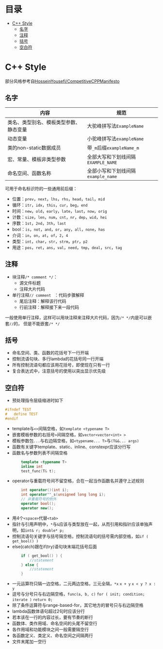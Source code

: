 # 目录
<!-- vim-markdown-toc GFM -->

- [C++ Style](#c-style)
  - [名字](#名字)
  - [注释](#注释)
  - [括号](#括号)
  - [空白符](#空白符)

<!-- vim-markdown-toc -->

# C++ Style
部分风格参考自[HosseinYousefi/CompetitiveCPPManifesto](https://github.com/HosseinYousefi/CompetitiveCPPManifesto)

## 名字
| 内容                                   | 规范                               |
|----------------------------------------|------------------------------------|
| 类名、类型别名、模板类型参数、静态变量 | 大驼峰拼写法`ExampleName`          |
| 动态变量                               | 小驼峰拼写法`exampleName`          |
| 类的non-static数据成员                 | 带`_m`后缀`exampleName_m`          |
| 宏、常量、模板非类型参数               | 全部大写和下划线间隔`EXAMPLE_NAME` |
| 命名空间、函数名称                     | 全部小写和下划线间隔`example_name` |

可用于命名标识符的一些通用前后缀：
* 位置：`prev`，`next`，`lhs`，`rhs`，`head`，`tail`，`mid`
* 循环：`itr`，`idx`，`this`，`cur`，`beg`，`end`
* 时间：`new`，`old`，`early`，`late`，`last`，`now`，`orig`
* 计数：`size`，`len`，`num`，`cnt`，`nr`，`dep`，`wid`，`hei`
* 序数：`1st`，`2nd`，`3th`，`last`
* bool：`is`，`not`，`and`，`or`，`any`，`all`，`none`，`has`
* 介词：`in`，`on`，`at`，`of`，`2`，`4`
* 类型：`int`，`char`，`str`，`strm`，`ptr`，`p2`
* 用途：`pos`，`ret`，`ans`，`val`，`need`，`tmp`，`deal`，`src`，`tag`

## 注释
* 块注释`/* comment */`：
    * 源文件标题
    * 注释大片代码
* 单行注释`// comment ` ：代码步骤解释
    * 尾后注释：解释该行代码
    * 行前注释：解释接下来一段代码
>
一般使用单行注释，这样可以用块注释来注释大片代码，因为`/* */`内是可以嵌套`//`的，
但是不能嵌套`/* */`

## 括号
* 命名空间、类、函数的花括号下一行开端
* 控制流语句块、多行lambda的花括号同一行开端
* 所有控制流语句都应该用花括号，即使现在只有一行
* 复合表达式中，注意括号的使用以突出显示优先级

## 空白符
* 预处理指令层级缩进时如下
```cpp
#ifndef TEST
#   define TEST
#endif
```

* template与`<>`间隔空格，如`template <typename T>`
* 嵌套模板参数的右括号`>`间隔空格，如`vector<vector<int> >`
* 模板参数包`...`与右边隔空格，如`<typename... T>`与`(T&&... args)`
* 函数有关键字template、static、inline、constexpr应该分行写
* 函数名与参数列表不间隔空格
    ```cpp
        template <typename T>
        inline int
        test_func(T& t);
    ```
* operator与重载符号间不留空格，合在一起当作函数名并遵守上述规则
    ```cpp
        int operator()(int i);
        int operator""_s(unsigned long long i);
        // 非重载符号的例外
        operator bool();
        operator new();
    ```
* 用4个`<space>`代替`<tab>`
* 指针与引用声明中，`*`与`&`应该与类型放在一起，从而引用和指针应该单独声明，如`int& r; double* p;`
* 控制流语句关键字与括号隔空格，控制流语句的括号需内部空格，如`if ( get_bool() )`
* else(catch)跟在if(try)语句块末端花括号后面
    ```cpp
        if ( get_bool() ) {
            //statement
        } else {
            //statement
        }
    ```
* 一元运算符只隔一边空格，二元两边空格，三元全隔，`*x` `x + y` `x < y ? x : y`
* 逗号与分号只与右边隔空格，`func(a, b, c)` `for ( init; condition; iterate )` `return 0;`
* 除了条件运算符与range-based-for，其它地方的冒号只与右边隔空格
* lambda函数体语句超过2句时应该分行
* 若本该在一行的内容过长，要有节奏的断行
* 函数体、类作用域、命名空间的头尾不留空行
* 各作用域和功能模块之间一般需要隔空行
* 各函数定义、类定义、命名空间之间隔两行
* 文件末尾加一空行

